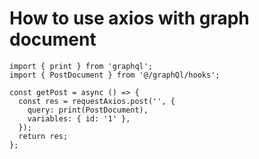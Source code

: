 # How to use axios with graph document

```tsx
import { print } from 'graphql';
import { PostDocument } from '@/graphQl/hooks';

const getPost = async () => {
  const res = requestAxios.post('', {
    query: print(PostDocument),
    variables: { id: '1' },
  });
  return res;
};
```
